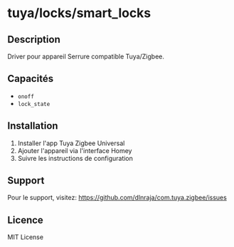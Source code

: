 # tuya/locks/smart_locks

## Description

Driver pour appareil Serrure compatible Tuya/Zigbee.

## Capacités

- `onoff`
- `lock_state`

## Installation

1. Installer l'app Tuya Zigbee Universal
2. Ajouter l'appareil via l'interface Homey
3. Suivre les instructions de configuration

## Support

Pour le support, visitez: https://github.com/dlnraja/com.tuya.zigbee/issues

## Licence

MIT License
